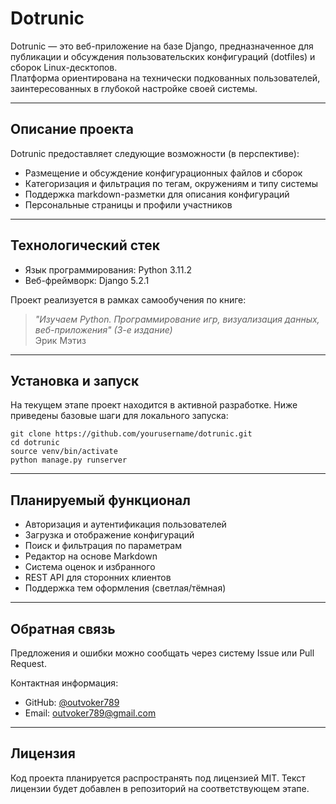 # Dotrunic

Dotrunic — это веб-приложение на базе Django, предназначенное для публикации и обсуждения пользовательских конфигураций (dotfiles) и сборок Linux-десктопов.  
Платформа ориентирована на технически подкованных пользователей, заинтересованных в глубокой настройке своей системы.

---

## Описание проекта

Dotrunic предоставляет следующие возможности (в перспективе):

- Размещение и обсуждение конфигурационных файлов и сборок
- Категоризация и фильтрация по тегам, окружениям и типу системы
- Поддержка markdown-разметки для описания конфигураций
- Персональные страницы и профили участников

---

## Технологический стек

- Язык программирования: Python 3.11.2
- Веб-фреймворк: Django 5.2.1

Проект реализуется в рамках самообучения по книге:

> *"Изучаем Python. Программирование игр, визуализация данных, веб-приложения" (3-е издание)*  
> Эрик Мэтиз

---

## Установка и запуск

На текущем этапе проект находится в активной разработке. Ниже приведены базовые шаги для локального запуска:

```
git clone https://github.com/yourusername/dotrunic.git
cd dotrunic
source venv/bin/activate
python manage.py runserver
```

---

## Планируемый функционал

- Авторизация и аутентификация пользователей
- Загрузка и отображение конфигураций
- Поиск и фильтрация по параметрам
- Редактор на основе Markdown
- Система оценок и избранного
- REST API для сторонних клиентов
- Поддержка тем оформления (светлая/тёмная)

---

## Обратная связь

Предложения и ошибки можно сообщать через систему Issue или Pull Request.

Контактная информация:

- GitHub: [@outvoker789](https://github.com/outvoker789)
- Email: outvoker789@gmail.com

---

## Лицензия

Код проекта планируется распространять под лицензией MIT. Текст лицензии будет добавлен в репозиторий на соответствующем этапе.
